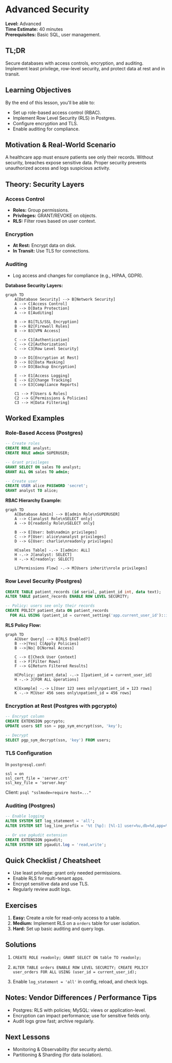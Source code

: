 # Advanced Security

**Level:** Advanced  
**Time Estimate:** 40 minutes  
**Prerequisites:** Basic SQL, user management.

## TL;DR
Secure databases with access controls, encryption, and auditing. Implement least privilege, row-level security, and protect data at rest and in transit.

## Learning Objectives
By the end of this lesson, you'll be able to:
- Set up role-based access control (RBAC).
- Implement Row Level Security (RLS) in Postgres.
- Configure encryption and TLS.
- Enable auditing for compliance.

## Motivation & Real-World Scenario
A healthcare app must ensure patients see only their records. Without security, breaches expose sensitive data. Proper security prevents unauthorized access and logs suspicious activity.

## Theory: Security Layers

### Access Control
- **Roles:** Group permissions.
- **Privileges:** GRANT/REVOKE on objects.
- **RLS:** Filter rows based on user context.

### Encryption
- **At Rest:** Encrypt data on disk.
- **In Transit:** Use TLS for connections.

### Auditing
- Log access and changes for compliance (e.g., HIPAA, GDPR).

**Database Security Layers:**
```mermaid
graph TD
    A[Database Security] --> B[Network Security]
    A --> C[Access Control]
    A --> D[Data Protection]
    A --> E[Auditing]
    
    B --> B1[TLS/SSL Encryption]
    B --> B2[Firewall Rules]
    B --> B3[VPN Access]
    
    C --> C1[Authentication]
    C --> C2[Authorization]
    C --> C3[Row Level Security]
    
    D --> D1[Encryption at Rest]
    D --> D2[Data Masking]
    D --> D3[Backup Encryption]
    
    E --> E1[Access Logging]
    E --> E2[Change Tracking]
    E --> E3[Compliance Reports]
    
    C1 --> F[Users & Roles]
    C2 --> G[Permissions & Policies]
    C3 --> H[Data Filtering]
```

## Worked Examples

### Role-Based Access (Postgres)
```sql
-- Create roles
CREATE ROLE analyst;
CREATE ROLE admin SUPERUSER;

-- Grant privileges
GRANT SELECT ON sales TO analyst;
GRANT ALL ON sales TO admin;

-- Create user
CREATE USER alice PASSWORD 'secret';
GRANT analyst TO alice;
```

**RBAC Hierarchy Example:**
```mermaid
graph TD
    A[Database Admin] --> B[admin Role\nSUPERUSER]
    A --> C[analyst Role\nSELECT only]
    A --> D[readonly Role\nSELECT only]
    
    B --> E[User: bob\nadmin privileges]
    C --> F[User: alice\nanalyst privileges]
    D --> G[User: charlie\nreadonly privileges]
    
    H[sales Table] -.-> I[admin: ALL]
    H -.-> J[analyst: SELECT]
    H -.-> K[readonly: SELECT]
    
    L[Permissions Flow] -.-> M[Users inherit\nrole privileges]
```

### Row Level Security (Postgres)
```sql
CREATE TABLE patient_records (id serial, patient_id int, data text);
ALTER TABLE patient_records ENABLE ROW LEVEL SECURITY;

-- Policy: users see only their records
CREATE POLICY patient_data ON patient_records
  FOR ALL USING (patient_id = current_setting('app.current_user_id')::int);
```

**RLS Policy Flow:**
```mermaid
graph TD
    A[User Query] --> B[RLS Enabled?]
    B -->|Yes| C[Apply Policies]
    B -->|No| D[Normal Access]
    
    C --> E[Check User Context]
    E --> F[Filter Rows]
    F --> G[Return Filtered Results]
    
    H[Policy: patient_data] -.-> I[patient_id = current_user_id]
    H -.-> J[FOR ALL operations]
    
    K[Example] -.-> L[User 123 sees only\npatient_id = 123 rows]
    K -.-> M[User 456 sees only\npatient_id = 456 rows]
```

### Encryption at Rest (Postgres with pgcrypto)
```sql
-- Encrypt column
CREATE EXTENSION pgcrypto;
UPDATE users SET ssn = pgp_sym_encrypt(ssn, 'key');

-- Decrypt
SELECT pgp_sym_decrypt(ssn, 'key') FROM users;
```

### TLS Configuration
In `postgresql.conf`:
```
ssl = on
ssl_cert_file = 'server.crt'
ssl_key_file = 'server.key'
```

Client: `psql "sslmode=require host=..."`

### Auditing (Postgres)
```sql
-- Enable logging
ALTER SYSTEM SET log_statement = 'all';
ALTER SYSTEM SET log_line_prefix = '%t [%p]: [%l-1] user=%u,db=%d,app=%a,client=%h ';

-- Or use pgAudit extension
CREATE EXTENSION pgaudit;
ALTER SYSTEM SET pgaudit.log = 'read,write';
```

## Quick Checklist / Cheatsheet
- Use least privilege: grant only needed permissions.
- Enable RLS for multi-tenant apps.
- Encrypt sensitive data and use TLS.
- Regularly review audit logs.

## Exercises

1. **Easy:** Create a role for read-only access to a table.
2. **Medium:** Implement RLS on a `orders` table for user isolation.
3. **Hard:** Set up basic auditing and query logs.

## Solutions

1. `CREATE ROLE readonly; GRANT SELECT ON table TO readonly;`

2. `ALTER TABLE orders ENABLE ROW LEVEL SECURITY; CREATE POLICY user_orders FOR ALL USING (user_id = current_user_id);`

3. Enable `log_statement = 'all'` in config, reload, and check logs.

## Notes: Vendor Differences / Performance Tips
- Postgres: RLS with policies; MySQL: views or application-level.
- Encryption can impact performance; use for sensitive fields only.
- Audit logs grow fast; archive regularly.

## Next Lessons
- Monitoring & Observability (for security alerts).
- Partitioning & Sharding (for data isolation).

